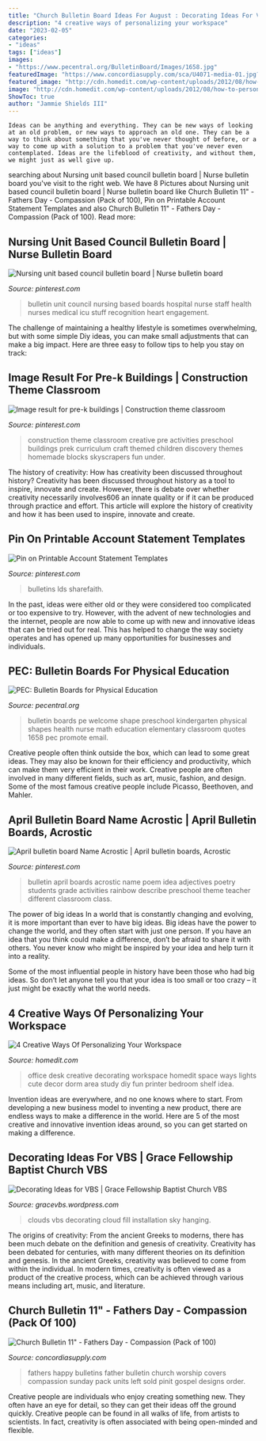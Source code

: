 ```yaml
---
title: "Church Bulletin Board Ideas For August : Decorating Ideas For Vbs"
description: "4 creative ways of personalizing your workspace"
date: "2023-02-05"
categories:
- "ideas"
tags: ["ideas"]
images:
- "https://www.pecentral.org/BulletinBoard/Images/1658.jpg"
featuredImage: "https://www.concordiasupply.com/sca/U4071-media-01.jpg?resizeid=3&amp;resizeh=600&amp;resizew=600"
featured_image: "http://cdn.homedit.com/wp-content/uploads/2012/08/how-to-personalize-your-office.jpg"
image: "http://cdn.homedit.com/wp-content/uploads/2012/08/how-to-personalize-your-office.jpg"
ShowToc: true
author: "Jammie Shields III"
---
```




    Ideas can be anything and everything. They can be new ways of looking at an old problem, or new ways to approach an old one. They can be a way to think about something that you've never thought of before, or a way to come up with a solution to a problem that you've never even contemplated. Ideas are the lifeblood of creativity, and without them, we might just as well give up.

	

		
searching about Nursing unit based council bulletin board | Nurse bulletin board you've visit to the right web. We have 8 Pictures about Nursing unit based council bulletin board | Nurse bulletin board like Church Bulletin 11&quot; - Fathers Day - Compassion (Pack of 100), Pin on Printable Account Statement Templates and also Church Bulletin 11&quot; - Fathers Day - Compassion (Pack of 100). Read more:
		
    
## Nursing Unit Based Council Bulletin Board | Nurse Bulletin Board

<img loading=lazy src="https://i.pinimg.com/736x/13/21/bb/1321bbc544f82f964a1cc62c81b5da3b--nurse-stuff-bulletin-boards.jpg" onerror="this.onerror=null;this.src='https://tse4.mm.bing.net/th?id=OIP.jedhOhkP4S9e9d81n_2DpQHaJ3&amp;pid=15.1';" alt="Nursing unit based council bulletin board | Nurse bulletin board">

_Source: pinterest.com_

>bulletin unit council nursing based boards hospital nurse staff health nurses medical icu stuff recognition heart engagement. 

	

The challenge of maintaining a healthy lifestyle is sometimes overwhelming, but with some simple Diy ideas, you can make small adjustments that can make a big impact. Here are three easy to follow tips to help you stay on track:

    
## Image Result For Pre-k Buildings | Construction Theme Classroom

<img loading=lazy src="https://i.pinimg.com/736x/92/bc/d7/92bcd738f55cd4e9928d50b2510e4121--creative-curriculum-preschool.jpg" onerror="this.onerror=null;this.src='https://tse2.mm.bing.net/th?id=OIP.U9qRfUyPplcX-IEXnOhCogHaJ3&amp;pid=15.1';" alt="Image result for pre-k buildings | Construction theme classroom">

_Source: pinterest.com_

>construction theme classroom creative pre activities preschool buildings prek curriculum craft themed children discovery themes homemade blocks skyscrapers fun under. 

	

The history of creativity: How has creativity been discussed throughout history?
Creativity has been discussed throughout history as a tool to inspire, innovate and create. However, there is debate over whether creativity necessarily involves606
an innate quality or if it can be produced through practice and effort. This article will explore the history of creativity and how it has been used to inspire, innovate and create.

    
## Pin On Printable Account Statement Templates

<img loading=lazy src="https://i.pinimg.com/736x/af/02/58/af0258f0343bfd23f8940939b9b059d8.jpg" onerror="this.onerror=null;this.src='https://tse4.mm.bing.net/th?id=OIP.7lPD0X_sgY7Hhp-uiksFhgHaGD&amp;pid=15.1';" alt="Pin on Printable Account Statement Templates">

_Source: pinterest.com_

>bulletins lds sharefaith. 

	

In the past, ideas were either old or they were considered too complicated or too expensive to try. However, with the advent of new technologies and the internet, people are now able to come up with new and innovative ideas that can be tried out for real. This has helped to change the way society operates and has opened up many opportunities for businesses and individuals.

    
## PEC: Bulletin Boards For Physical Education

<img loading=lazy src="https://www.pecentral.org/BulletinBoard/Images/1658.jpg" onerror="this.onerror=null;this.src='https://tse3.mm.bing.net/th?id=OIP.48waFb73Gxz6cKD8UiFuxAHaJ5&amp;pid=15.1';" alt="PEC: Bulletin Boards for Physical Education">

_Source: pecentral.org_

>bulletin boards pe welcome shape preschool kindergarten physical shapes health nurse math education elementary classroom quotes 1658 pec promote email. 

	

Creative people often think outside the box, which can lead to some great ideas. They may also be known for their efficiency and productivity, which can make them very efficient in their work. Creative people are often involved in many different fields, such as art, music, fashion, and design. Some of the most famous creative people include Picasso, Beethoven, and Mahler.

    
## April Bulletin Board Name Acrostic | April Bulletin Boards, Acrostic

<img loading=lazy src="https://i.pinimg.com/736x/e4/a1/00/e4a1008186cb038e10e977889c911a71--april-bulletin-board-ideas-bulletin-boards.jpg" onerror="this.onerror=null;this.src='https://tse4.mm.bing.net/th?id=OIP.gloPOAsfnS3qXl9r-i_XgwHaJ3&amp;pid=15.1';" alt="April bulletin board Name Acrostic | April bulletin boards, Acrostic">

_Source: pinterest.com_

>bulletin april boards acrostic name poem idea adjectives poetry students grade activities rainbow describe preschool theme teacher different classroom class. 

	

The power of big ideas
In a world that is constantly changing and evolving, it is more important than ever to have big ideas. Big ideas have the power to change the world, and they often start with just one person.
If you have an idea that you think could make a difference, don’t be afraid to share it with others. You never know who might be inspired by your idea and help turn it into a reality.

Some of the most influential people in history have been those who had big ideas. So don’t let anyone tell you that your idea is too small or too crazy – it just might be exactly what the world needs.

    
## 4 Creative Ways Of Personalizing Your Workspace

<img loading=lazy src="http://cdn.homedit.com/wp-content/uploads/2012/08/how-to-personalize-your-office.jpg" onerror="this.onerror=null;this.src='https://tse3.mm.bing.net/th?id=OIP.HvW4OSJYDo0-eEj2slz9hwHaK_&amp;pid=15.1';" alt="4 Creative Ways Of Personalizing Your Workspace">

_Source: homedit.com_

>office desk creative decorating workspace homedit space ways lights cute decor dorm area study diy fun printer bedroom shelf idea. 

	

Invention ideas are everywhere, and no one knows where to start. From developing a new business model to inventing a new product, there are endless ways to make a difference in the world. Here are 5 of the most creative and innovative invention ideas around, so you can get started on making a difference.

    
## Decorating Ideas For VBS | Grace Fellowship Baptist Church VBS

<img loading=lazy src="http://gracevbs.files.wordpress.com/2012/05/clouds2.jpg" onerror="this.onerror=null;this.src='https://tse2.mm.bing.net/th?id=OIP.MkQjyGYs86eKsgepq-qaDAAAAA&amp;pid=15.1';" alt="Decorating Ideas for VBS | Grace Fellowship Baptist Church VBS">

_Source: gracevbs.wordpress.com_

>clouds vbs decorating cloud fill installation sky hanging. 

	

The origins of creativity: From the ancient Greeks to moderns, there has been much debate on the definition and genesis of creativity.
Creativity has been debated for centuries, with many different theories on its definition and genesis. In the ancient Greeks, creativity was believed to come from within the individual. In modern times, creativity is often viewed as a product of the creative process, which can be achieved through various means including art, music, and literature.

    
## Church Bulletin 11&quot; - Fathers Day - Compassion (Pack Of 100)

<img loading=lazy src="https://www.concordiasupply.com/sca/U4071-media-01.jpg?resizeid=3&amp;resizeh=600&amp;resizew=600" onerror="this.onerror=null;this.src='https://tse2.mm.bing.net/th?id=OIP.ppKsxAXTJ9z9RG0cQW2_DgAAAA&amp;pid=15.1';" alt="Church Bulletin 11&quot; - Fathers Day - Compassion (Pack of 100)">

_Source: concordiasupply.com_

>fathers happy bulletins father bulletin church worship covers compassion sunday pack units left sold pinit gospel designs order. 

	

Creative people are individuals who enjoy creating something new. They often have an eye for detail, so they can get their ideas off the ground quickly. Creative people can be found in all walks of life, from artists to scientists. In fact, creativity is often associated with being open-minded and flexible.

